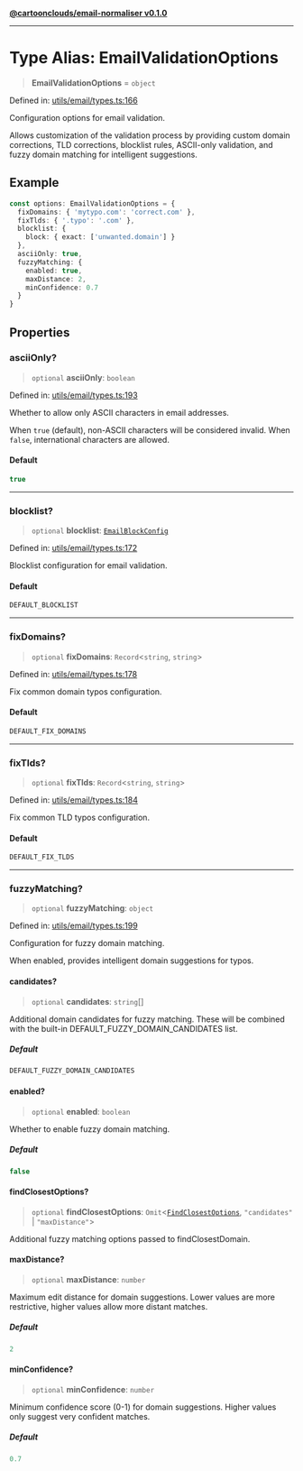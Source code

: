 [**@cartoonclouds/email-normaliser v0.1.0**](../README.md)

***

# Type Alias: EmailValidationOptions

> **EmailValidationOptions** = `object`

Defined in: [utils/email/types.ts:166](https://gitlab.com/good-life/glp-frontend/-/blob/main/packages/plugins/email-normaliser/src/utils/email/types.ts#L166)

Configuration options for email validation.

Allows customization of the validation process by providing custom
domain corrections, TLD corrections, blocklist rules, ASCII-only validation,
and fuzzy domain matching for intelligent suggestions.

## Example

```typescript
const options: EmailValidationOptions = {
  fixDomains: { 'mytypo.com': 'correct.com' },
  fixTlds: { '.typo': '.com' },
  blocklist: {
    block: { exact: ['unwanted.domain'] }
  },
  asciiOnly: true,
  fuzzyMatching: {
    enabled: true,
    maxDistance: 2,
    minConfidence: 0.7
  }
}
```

## Properties

### asciiOnly?

> `optional` **asciiOnly**: `boolean`

Defined in: [utils/email/types.ts:193](https://gitlab.com/good-life/glp-frontend/-/blob/main/packages/plugins/email-normaliser/src/utils/email/types.ts#L193)

Whether to allow only ASCII characters in email addresses.

When `true` (default), non-ASCII characters will be considered invalid.
When `false`, international characters are allowed.

#### Default

```ts
true
```

***

### blocklist?

> `optional` **blocklist**: [`EmailBlockConfig`](EmailBlockConfig.md)

Defined in: [utils/email/types.ts:172](https://gitlab.com/good-life/glp-frontend/-/blob/main/packages/plugins/email-normaliser/src/utils/email/types.ts#L172)

Blocklist configuration for email validation.

#### Default

```ts
DEFAULT_BLOCKLIST
```

***

### fixDomains?

> `optional` **fixDomains**: `Record`\<`string`, `string`\>

Defined in: [utils/email/types.ts:178](https://gitlab.com/good-life/glp-frontend/-/blob/main/packages/plugins/email-normaliser/src/utils/email/types.ts#L178)

Fix common domain typos configuration.

#### Default

```ts
DEFAULT_FIX_DOMAINS
```

***

### fixTlds?

> `optional` **fixTlds**: `Record`\<`string`, `string`\>

Defined in: [utils/email/types.ts:184](https://gitlab.com/good-life/glp-frontend/-/blob/main/packages/plugins/email-normaliser/src/utils/email/types.ts#L184)

Fix common TLD typos configuration.

#### Default

```ts
DEFAULT_FIX_TLDS
```

***

### fuzzyMatching?

> `optional` **fuzzyMatching**: `object`

Defined in: [utils/email/types.ts:199](https://gitlab.com/good-life/glp-frontend/-/blob/main/packages/plugins/email-normaliser/src/utils/email/types.ts#L199)

Configuration for fuzzy domain matching.

When enabled, provides intelligent domain suggestions for typos.

#### candidates?

> `optional` **candidates**: `string`[]

Additional domain candidates for fuzzy matching.
These will be combined with the built-in DEFAULT_FUZZY_DOMAIN_CANDIDATES list.

##### Default

```ts
DEFAULT_FUZZY_DOMAIN_CANDIDATES
```

#### enabled?

> `optional` **enabled**: `boolean`

Whether to enable fuzzy domain matching.

##### Default

```ts
false
```

#### findClosestOptions?

> `optional` **findClosestOptions**: `Omit`\<[`FindClosestOptions`](FindClosestOptions.md), `"candidates"` \| `"maxDistance"`\>

Additional fuzzy matching options passed to findClosestDomain.

#### maxDistance?

> `optional` **maxDistance**: `number`

Maximum edit distance for domain suggestions.
Lower values are more restrictive, higher values allow more distant matches.

##### Default

```ts
2
```

#### minConfidence?

> `optional` **minConfidence**: `number`

Minimum confidence score (0-1) for domain suggestions.
Higher values only suggest very confident matches.

##### Default

```ts
0.7
```
